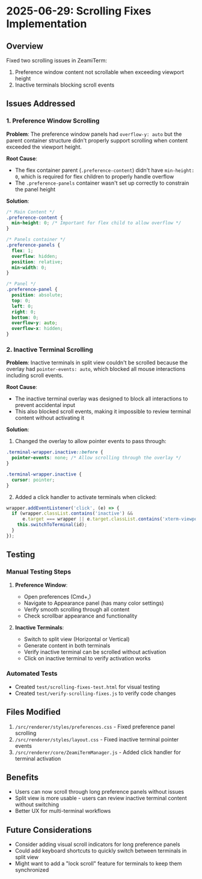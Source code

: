 # 2025-06-29: Scrolling Fixes Implementation

## Overview
Fixed two scrolling issues in ZeamiTerm:
1. Preference window content not scrollable when exceeding viewport height
2. Inactive terminals blocking scroll events

## Issues Addressed

### 1. Preference Window Scrolling
**Problem**: The preference window panels had `overflow-y: auto` but the parent container structure didn't properly support scrolling when content exceeded the viewport height.

**Root Cause**: 
- The flex container parent (`.preference-content`) didn't have `min-height: 0`, which is required for flex children to properly handle overflow
- The `.preference-panels` container wasn't set up correctly to constrain the panel height

**Solution**:
```css
/* Main Content */
.preference-content {
  min-height: 0; /* Important for flex child to allow overflow */
}

/* Panels container */
.preference-panels {
  flex: 1;
  overflow: hidden;
  position: relative;
  min-width: 0;
}

/* Panel */
.preference-panel {
  position: absolute;
  top: 0;
  left: 0;
  right: 0;
  bottom: 0;
  overflow-y: auto;
  overflow-x: hidden;
}
```

### 2. Inactive Terminal Scrolling
**Problem**: Inactive terminals in split view couldn't be scrolled because the overlay had `pointer-events: auto`, which blocked all mouse interactions including scroll events.

**Root Cause**:
- The inactive terminal overlay was designed to block all interactions to prevent accidental input
- This also blocked scroll events, making it impossible to review terminal content without activating it

**Solution**:
1. Changed the overlay to allow pointer events to pass through:
```css
.terminal-wrapper.inactive::before {
  pointer-events: none; /* Allow scrolling through the overlay */
}

.terminal-wrapper.inactive {
  cursor: pointer;
}
```

2. Added a click handler to activate terminals when clicked:
```javascript
wrapper.addEventListener('click', (e) => {
  if (wrapper.classList.contains('inactive') && 
      e.target === wrapper || e.target.classList.contains('xterm-viewport')) {
    this.switchToTerminal(id);
  }
});
```

## Testing

### Manual Testing Steps
1. **Preference Window**:
   - Open preferences (Cmd+,)
   - Navigate to Appearance panel (has many color settings)
   - Verify smooth scrolling through all content
   - Check scrollbar appearance and functionality

2. **Inactive Terminals**:
   - Switch to split view (Horizontal or Vertical)
   - Generate content in both terminals
   - Verify inactive terminal can be scrolled without activation
   - Click on inactive terminal to verify activation works

### Automated Tests
- Created `test/scrolling-fixes-test.html` for visual testing
- Created `test/verify-scrolling-fixes.js` to verify code changes

## Files Modified
1. `/src/renderer/styles/preferences.css` - Fixed preference panel scrolling
2. `/src/renderer/styles/layout.css` - Fixed inactive terminal pointer events
3. `/src/renderer/core/ZeamiTermManager.js` - Added click handler for terminal activation

## Benefits
- Users can now scroll through long preference panels without issues
- Split view is more usable - users can review inactive terminal content without switching
- Better UX for multi-terminal workflows

## Future Considerations
- Consider adding visual scroll indicators for long preference panels
- Could add keyboard shortcuts to quickly switch between terminals in split view
- Might want to add a "lock scroll" feature for terminals to keep them synchronized